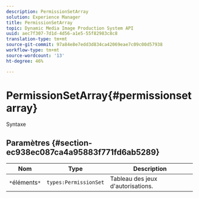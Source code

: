 ```yaml
---
description: PermissionSetArray
solution: Experience Manager
title: PermissionSetArray
topic: Dynamic Media Image Production System API
uuid: aec7f307-7d1d-4d56-a1e5-55f82983c8c8
translation-type: tm+mt
source-git-commit: 97a84e8e7edd3d834ca42069eae7c09c00d57938
workflow-type: tm+mt
source-wordcount: '13'
ht-degree: 46%

---
```



# PermissionSetArray{#permissionsetarray}

Syntaxe

## Paramètres {#section-ec938ec087ca4a95883f771fd6ab5289}

| Nom | Type | Description |
|---|---|---|
| `*`éléments`*` | `types:PermissionSet` | Tableau des jeux d&#39;autorisations. |

